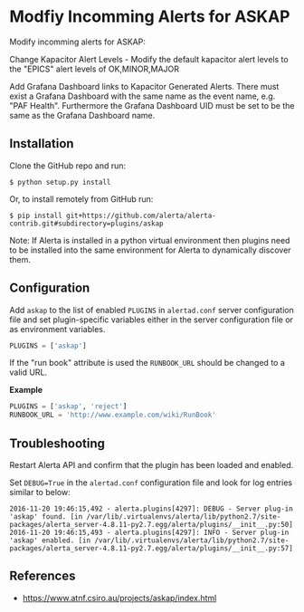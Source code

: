Modfiy Incomming Alerts for ASKAP
=================================

Modify incomming alerts for ASKAP:

Change Kapacitor Alert Levels - Modify the default kapacitor alert
levels to the "EPICS" alert levels of OK,MINOR,MAJOR

Add Grafana Dashboard links to Kapacitor Generated Alerts. There must exist
a Grafana Dashboard with the same name as the event name, e.g. "PAF Health".
Furthermore the Grafana Dashboard UID must be set to be the same as the 
Grafana Dashboard name.

Installation
------------

Clone the GitHub repo and run:

    $ python setup.py install

Or, to install remotely from GitHub run:

    $ pip install git+https://github.com/alerta/alerta-contrib.git#subdirectory=plugins/askap

Note: If Alerta is installed in a python virtual environment then plugins
need to be installed into the same environment for Alerta to dynamically
discover them.

Configuration
-------------

Add `askap` to the list of enabled `PLUGINS` in `alertad.conf` server
configuration file and set plugin-specific variables either in the
server configuration file or as environment variables.

```python
PLUGINS = ['askap']
```

If the "run book" attribute is used the `RUNBOOK_URL` should be changed
to a valid URL.

**Example**

```python
PLUGINS = ['askap', 'reject']
RUNBOOK_URL = 'http://www.example.com/wiki/RunBook'
```

Troubleshooting
---------------

Restart Alerta API and confirm that the plugin has been loaded and enabled.

Set `DEBUG=True` in the `alertad.conf` configuration file and look for log
entries similar to below:

```
2016-11-20 19:46:15,492 - alerta.plugins[4297]: DEBUG - Server plug-in 'askap' found. [in /var/lib/.virtualenvs/alerta/lib/python2.7/site-packages/alerta_server-4.8.11-py2.7.egg/alerta/plugins/__init__.py:50]
2016-11-20 19:46:15,493 - alerta.plugins[4297]: INFO - Server plug-in 'askap' enabled. [in /var/lib/.virtualenvs/alerta/lib/python2.7/site-packages/alerta_server-4.8.11-py2.7.egg/alerta/plugins/__init__.py:57]
```

References
----------

  * https://www.atnf.csiro.au/projects/askap/index.html
